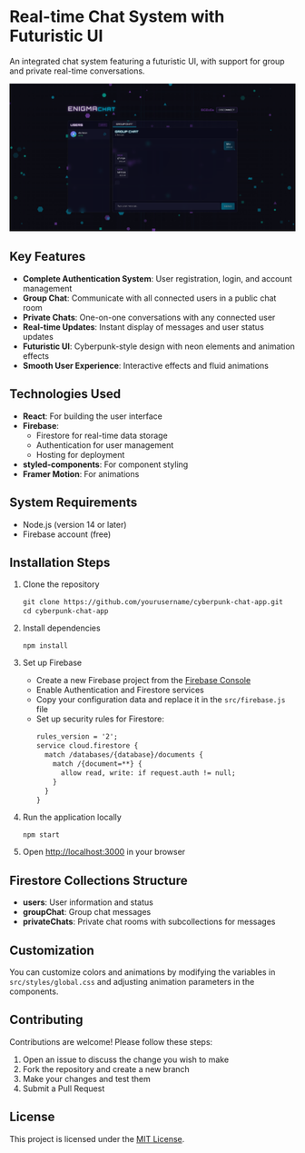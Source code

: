 # Real-time Chat System with Futuristic UI

An integrated chat system featuring a futuristic UI, with support for group and private real-time conversations.

![Cyberpunk Chat Application](screenshot.png)

## Key Features

- **Complete Authentication System**: User registration, login, and account management
- **Group Chat**: Communicate with all connected users in a public chat room
- **Private Chats**: One-on-one conversations with any connected user
- **Real-time Updates**: Instant display of messages and user status updates
- **Futuristic UI**: Cyberpunk-style design with neon elements and animation effects
- **Smooth User Experience**: Interactive effects and fluid animations

## Technologies Used

- **React**: For building the user interface
- **Firebase**: 
  - Firestore for real-time data storage
  - Authentication for user management
  - Hosting for deployment
- **styled-components**: For component styling
- **Framer Motion**: For animations

## System Requirements

- Node.js (version 14 or later)
- Firebase account (free)

## Installation Steps

1. Clone the repository
   ```
   git clone https://github.com/yourusername/cyberpunk-chat-app.git
   cd cyberpunk-chat-app
   ```

2. Install dependencies
   ```
   npm install
   ```

3. Set up Firebase
   - Create a new Firebase project from the [Firebase Console](https://console.firebase.google.com/)
   - Enable Authentication and Firestore services
   - Copy your configuration data and replace it in the `src/firebase.js` file
   - Set up security rules for Firestore:
     ```
     rules_version = '2';
     service cloud.firestore {
       match /databases/{database}/documents {
         match /{document=**} {
           allow read, write: if request.auth != null;
         }
       }
     }
     ```

4. Run the application locally
   ```
   npm start
   ```

5. Open [http://localhost:3000](http://localhost:3000) in your browser

## Firestore Collections Structure

- **users**: User information and status
- **groupChat**: Group chat messages
- **privateChats**: Private chat rooms with subcollections for messages

## Customization

You can customize colors and animations by modifying the variables in `src/styles/global.css` and adjusting animation parameters in the components.

## Contributing

Contributions are welcome! Please follow these steps:

1. Open an issue to discuss the change you wish to make
2. Fork the repository and create a new branch
3. Make your changes and test them
4. Submit a Pull Request

## License

This project is licensed under the [MIT License](LICENSE). 